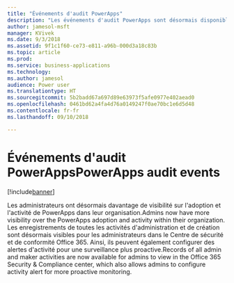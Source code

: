 ```yaml
---
title: "Événements d'audit PowerApps"
description: "Les événements d'audit PowerApps sont désormais disponibles dans le Centre de sécurité et de conformité Office 365"
author: jamesol-msft
manager: KVivek
ms.date: 9/3/2018
ms.assetid: 9f1c1f60-ce73-e811-a96b-000d3a18c83b
ms.topic: article
ms.prod: 
ms.service: business-applications
ms.technology: 
ms.author: jamesol
audience: Power user
ms.translationtype: HT
ms.sourcegitcommit: 5b2badd67a697d89e63973f5afe0977e402aead0
ms.openlocfilehash: 0461bd62a4fa4d76a0149247f0ae70bc1e6d5d48
ms.contentlocale: fr-fr
ms.lasthandoff: 09/10/2018

---
```

# <a name="powerapps-audit-events"></a><span data-ttu-id="c9f6f-103">Événements d'audit PowerApps</span><span class="sxs-lookup"><span data-stu-id="c9f6f-103">PowerApps audit events</span></span>


[!include[banner](../../includes/banner.md)]

<span data-ttu-id="c9f6f-104">Les administrateurs ont désormais davantage de visibilité sur l'adoption et l'activité de PowerApps dans leur organisation.</span><span class="sxs-lookup"><span data-stu-id="c9f6f-104">Admins now have more visibility over the PowerApps adoption and activity within their organization.</span></span> <span data-ttu-id="c9f6f-105">Les enregistrements de toutes les activités d'administration et de création sont désormais visibles pour les administrateurs dans le Centre de sécurité et de conformité Office 365. Ainsi, ils peuvent également configurer des alertes d'activité pour une surveillance plus proactive.</span><span class="sxs-lookup"><span data-stu-id="c9f6f-105">Records of all admin and maker activities are now available for admins to view in the Office 365 Security & Compliance center, which also allows admins to configure activity alert for more proactive monitoring.</span></span>

